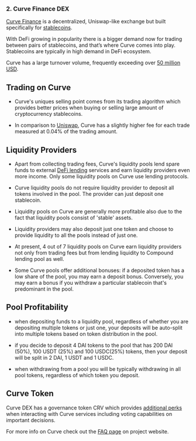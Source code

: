### 2. Curve Finance DEX

[Curve Finance](https://curve.fi) is a decentralized, Uniswap-like exchange but built specifically for [stablecoins](/guides/defi/8-stablecoins.md).

With DeFi growing in popularity there is a bigger demand now for trading between pairs of stablecoins, and that’s where Curve comes into play. Stablecoins are typically in high demand in DeFi ecosystem. 

Curve has a large turnover volume, frequently exceeding over [50 million USD](https://www.curve.fi/dailystats). 

## Trading on Curve

- Curve's uniques selling point comes from its trading algorithm which provides better prices when buying or selling large amount of cryptocurrency stablecoins.

- In comparison to [Uniswap](/guides/token_guides/uniswap.md), Curve has a slightly higher fee for each trade measured at 0.04% of the trading amount.

## Liquidity Providers

- Apart from collecting trading fees, Curve's liquidity pools lend spare funds to external [DeFi lending](/guides/defi/4-lending-protocols.md) services and earn liquidity providers even more income. Only some liquidity pools on Curve use lending protocols.

- Curve liquidity pools do not require liquidity provider to deposit all tokens involved in the pool. The provider can just deposit one stablecoin.

- Liquidity pools on Curve are generally more profitable also due to the fact that liquidity pools consist of 'stable' assets. 

- Liquidity providers may also deposit just one token and choose to provide liquidity to all the pools instead of just one. 

- At present, 4 out of 7 liquidity pools on Curve earn liquidity providers not only from trading fees but from lending liquidity to Compound lending pool as well.

- Some Curve pools offer additional bonuses: if a deposited token has a low share of the pool, you may earn a deposit bonus. Conversely, you may earn a bonus if you withdraw a particular stablecoin that's predominant in the pool.

## Pool Profitability
 
- when depositing funds to a liquidity pool, regardless of whether you are depositing multiple tokens or just one, your deposits will be auto-split into multiple tokens based on token distribution in the pool.

- if you decide to deposit 4 DAI tokens to the pool that has 200 DAI (50%), 100 USDT (25%) and 100 USDC(25%) tokens, then your deposit will be split in 2 DAI, 1 USDT and 1 USDC.

- when withdrawing from a pool you will be typically withdrawing in all pool tokens, regardless of which token you deposit.

## Curve Token

Curve DEX has a governance token CRV which provides [additional perks](https://guides.curve.fi/crv-launches-curve-dao-and-crv/) when interacting with Curve services including voting capabilities on important decisions.

For more info on Curve check out the [FAQ page](https://www.curve.fi/rootfaq) on project website.
